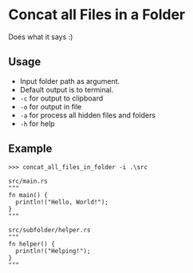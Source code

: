 # Concat all Files in a Folder

Does what it says :)

## Usage
- Input folder path as argument.
- Default output is to terminal.
- `-c` for output to clipboard
- `-o` for output in file
- `-a`  for process all hidden files and folders
- `-h`  for help


## Example

```terminal
>>> concat_all_files_in_folder -i .\src
```
  
```terminal
src/main.rs
"""
fn main() {
  println!("Hello, World!");
}
"""

src/subfolder/helper.rs
"""
fn helper() {
  println!("Helping!");
}
"""
```
